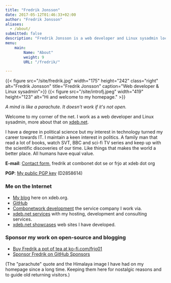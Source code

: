 ```yaml
---
title: "Fredrik Jonsson"
date: 2017-05-12T01:46:33+02:00
author: "Fredrik Jonsson"
aliases:
  - /about/
submitted: false
description: "Fredrik Jonsson is a web developer and Linux sysadmin located in Sweden."
menu:
    main:
        Name: "About"
        weight: 9
        URL: "/fredrik/"

---
```


{{< figure src="/site/fredrik.jpg" width="175" height="242" class="right" alt="Fredrik Jonsson" title="Fredrik Jonsson" caption="Web developer & Linux sysadmin">}}
{{< figure src="/site/introfj.jpeg" width="419" height="123" alt="Hi and welcome to my homepage." >}}

*A mind is like a parachute. It doesn't work if it's not open.*

Welcome to my corner of the net. I work as a web developer and Linux sysadmin, more about that on [xdeb.net](https://xdeb.net/).

I have a degree in political science but my interest in technology turned my career towards IT. I maintain a keen interest in politics. A family man that read a lot of books, watch SVT, BBC and sci-fi TV series and keep up with the scientific discoveries of our time. Like things that makes the world a better place. All humans have equal value.

**E-mail**: [Contact form](https://xdeb.net/contact), fredrik at combonet dot se or frjo at xdeb dot org

**PGP**: [My public PGP key](/files/fj_pgp.asc) (D2858614)

### Me on the Internet

* [My blog](/) here on xdeb.org.
* [GitHub](https://github.com/frjo)
* [Combonetwork development](https://combonet.se/) the service company I work via.
* [xdeb.net services](https://xdeb.net/) with my hosting, development and consulting services.
* [xdeb.net showcases](https://xdeb.net/case) web sites I have developed.

### Sponsor my work on open-source and blogging

* [Buy Fredrik a pot of tea at ko-fi.com/frjo01](https://ko-fi.com/frjo01)
* [Sponsor Fredrik on GitHub Sponsors](https://github.com/sponsors/frjo)

(The "parachute" quote and the Himalaya image I have had on my homepage since a long time. Keeping them here for nostalgic reasons and to guide old returning visitors.)